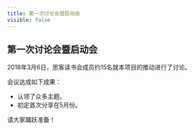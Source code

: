 ```yaml
---
title: 第一次讨论会暨启动会
visible: false
---
```


## 第一次讨论会暨启动会

2018年3月6日，思客读书会成员约15名就本项目的推动进行了讨论。

会议达成如下成果：

  - 认领了众多主题。
  - 初定首次分享在5月份。

请大家踊跃准备！